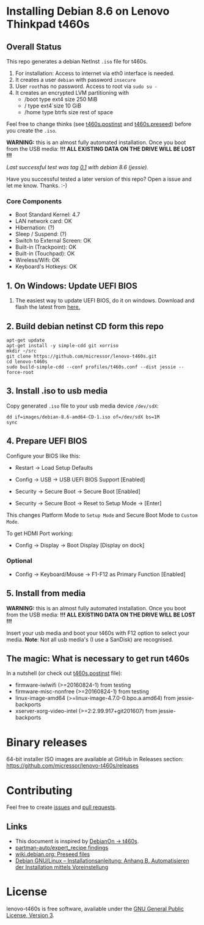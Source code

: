 # Installing Debian 8.6 on Lenovo Thinkpad t460s

## Overall Status

This repo generates a debian NetInst `.iso` file for t460s.

1. For installation: Access to internet via eth0 interface is needed.
2. It creates a user `debian` with password `insecure`
3. User `root`has no password. Access to root via `sudo su -`
4. It creates an encrypted LVM partitioning with
	* /boot type ext4 size 250 MiB
	* / type ext4`size 10 GiB
	* /home type btrfs size rest of space

Feel free to change thinks (see [t460s.postinst](https://github.com/micressor/lenovo-t460s/blob/master/profiles/t460s.postinst) and [t460s.preseed](https://github.com/micressor/lenovo-t460s/blob/master/profiles/t460s.preseed)) before
you create the `.iso`.

**WARNING:** this is an almost fully automated installation. Once you boot
from the USB media: **!!! ALL EXISTING DATA ON THE DRIVE WILL BE LOST !!!**

*Last successful test was tag [0.1](https://github.com/micressor/lenovo-t460s/tree/0.1) with debian 8.6 (jessie).*

Have you successful tested a later version of this repo?
Open a issue and let me know. Thanks. :-)

### Core Components

* Boot Standard Kernel:	4.7
* LAN network card: OK
* Hibernation: (?)
* Sleep / Suspend: (?)
* Switch to External Screen: OK
* Built-in (Trackpoint): OK
* Built-in (Touchpad): OK
* Wireless/Wifi: OK
* Keyboard's Hotkeys: OK

## 1. On Windows: Update UEFI BIOS

1. The easiest way to update UEFI BIOS, do it on windows. Download and flash
the latest from [here.](https://filedownload.lenovo.com/supportdata/product.html?id=Laptops-and-netbooks/ThinkPad-T-Series-laptops/ThinkPad-T460s)

## 2. Build debian netinst CD form this repo

	apt-get update
	apt-get install -y simple-cdd git xorriso
	mkdir ~/src
	git clone https://github.com/micressor/lenovo-t460s.git
	cd lenovo-t460s
	sudo build-simple-cdd --conf profiles/t460s.conf --dist jessie --force-root

## 3. Install .iso to usb media

Copy generated `.iso` file to your usb media device `/dev/sdX`:

	dd if=images/debian-8.6-amd64-CD-1.iso of=/dev/sdX bs=1M
	sync

## 4. Prepare UEFI BIOS

Configure your BIOS like this:

* Restart -> Load Setup Defaults

* Config -> USB -> USB UEFI BIOS Support [Enabled]

* Security -> Secure Boot -> Secure Boot [Enabled]

* Security -> Secure Boot -> Reset to Setup Mode -> [Enter]

This changes Platform Mode to `Setup Mode` and Secure Boot Mode to
`Custom Mode`.

To get HDMI Port working:

* Config -> Display -> Boot Display [Display on dock]

### Optional

* Config -> Keyboard/Mouse -> F1-F12 as Primary Function [Enabled]

## 5. Install from media

**WARNING:** this is an almost fully automated installation. Once you boot
from the USB media: **!!! ALL EXISTING DATA ON THE DRIVE WILL BE LOST !!!**

Insert your usb media and boot your t460s with F12 option to select your
media. **Note**: Not all usb media's (I use a SanDisk) are recognised.

## The magic: What is necessary to get run t460s

In a nutshell (or check out [t460s.postinst](https://github.com/micressor/lenovo-t460s/blob/master/profiles/t460s.postinst) file):

* firmware-iwlwifi (>=20160824-1) from testing
* firmware-misc-nonfree (>=20160824-1) from testing
* linux-image-amd64 (>=linux-image-4.7.0-0.bpo.a.amd64) from jessie-backports
* xserver-xorg-video-intel (>=2:2.99.917+git201607) from jessie-backports

# Binary releases

64-bit installer ISO images are available at GitHub in Releases section:
https://github.com/micressor/lenovo-t460s/releases

# Contributing

Feel free to create [issues](https://github.com/micressor/lenovo-t460s/issues)
and  [pull requests](https://github.com/micressor/lenovo-t460s/pulls).

## Links

* This document is inspired by [DebianOn -> t460s](https://wiki.debian.org/InstallingDebianOn/Thinkpad/T460s/stretch).
* [partman-auto/expert_recipe findings](https://wikitech.wikimedia.org/wiki/PartMan)
* [wiki.debian.org: Preseed files](https://wiki.debian.org/DebianInstaller/Preseed)
* [Debian GNU/Linux – Installationsanleitung: Anhang B. Automatisieren der Installation mittels Voreinstellung](https://www.debian.org/releases/stable/amd64/apb.html)

# License

lenovo-t460s is free software, available under the [GNU General Public License, Version 3](http://www.gnu.org/licenses/gpl.html).
